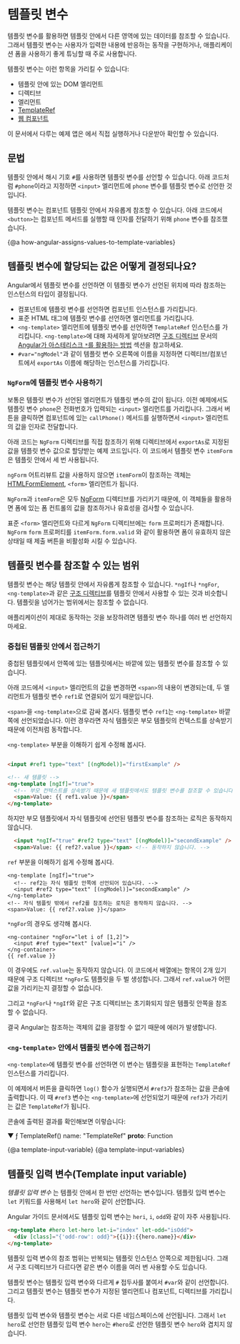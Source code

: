 <!--
# Template variables
-->
# 템플릿 변수

<!--
Template variables help you use data from one part of a template in another part of the template.
Use template variables to perform tasks such as respond to user input or finely tune your application's forms.

A template variable can refer to the following:

* a DOM element within a template
* a directive
* an element
* [TemplateRef](api/core/TemplateRef)
* a <a href="https://developer.mozilla.org/en-US/docs/Web/Web_Components" title="MDN: Web Components">web component</a>

<div class="alert is-helpful">

See the <live-example></live-example> for a working example containing the code snippets in this guide.

</div>
-->
템플릿 변수를 활용하면 템플릿 안에서 다른 영역에 있는 데이터를 참조할 수 있습니다.
그래서 템플릿 변수는 사용자가 입력한 내용에 반응하는 동작을 구현하거나, 애플리케이션 폼을 사용하기 좋게 튜닝할 때 주로 사용합니다.

템플릿 변수는 이런 항목을 가리킬 수 있습니다:

* 템플릿 안에 있는 DOM 엘리먼트
* 디렉티브
* 엘리먼트
* [TemplateRef](api/core/TemplateRef)
* <a href="https://developer.mozilla.org/en-US/docs/Web/Web_Components" title="MDN: Web Components">웹 컴포넌트</a>

<div class="alert is-helpful">

이 문서에서 다루는 예제 앱은 <live-example></live-example>에서 직접 실행하거나 다운받아 확인할 수 있습니다.

</div>


<!--
## Syntax
-->
## 문법

<!--
In the template, you use the hash symbol, `#`, to declare a template variable.
The following template variable, `#phone`, declares a `phone` variable on an `<input>` element.

<code-example path="template-reference-variables/src/app/app.component.html" region="ref-var" header="src/app/app.component.html"></code-example>

Refer to a template variable anywhere in the component's template.
Here, a `<button>` further down the template refers to the `phone` variable.

<code-example path="template-reference-variables/src/app/app.component.html" region="ref-phone" header="src/app/app.component.html"></code-example>
-->
템플릿 안에서 해시 기호 `#`를 사용하면 템플릿 변수를 선언할 수 있습니다.
아래 코드처럼 `#phone`이라고 지정하면 `<input>` 엘리먼트에 `phone` 변수를 템플릿 변수로 선언한 것입니다.

<code-example path="template-reference-variables/src/app/app.component.html" region="ref-var" header="src/app/app.component.html"></code-example>

템플릿 변수는 컴포넌트 템플릿 안에서 자유롭게 참조할 수 있습니다.
아래 코드에서 `<button>`는 컴포넌트 메서드를 실행할 때 인자를 전달하기 위해 `phone` 변수를 참조했습니다.

<code-example path="template-reference-variables/src/app/app.component.html" region="ref-phone" header="src/app/app.component.html"></code-example>


{@a how-angular-assigns-values-to-template-variables}
<!--
## How Angular assigns values to template variables
-->
## 템플릿 변수에 할당되는 값은 어떻게 결정되나요?

<!--
Angular assigns a template variable a value based on where you declare the variable:

* If you declare the variable on a component, the variable refers to the component instance.
* If you declare the variable on a standard HTML tag, the variable refers to the element.
* If you declare the variable on an `<ng-template>` element, the variable refers to a `TemplateRef` instance, which represents the template.
  For more information on `<ng-template>`, see [How Angular uses the asterisk, `*`, syntax](guide/structural-directives#asterisk) in [Structural directives](guide/structural-directives).
* If the variable specifies a name on the right-hand side, such as `#var="ngModel"`, the variable refers to the directive or component on the element with a matching `exportAs` name.
<!- What does the second half of this mean?^^ Can we explain this more fully? Could I see a working example? -kw ->
-->
Angular에서 템플릿 변수를 선언하면 이 템플릿 변수가 선언된 위치에 따라 참조하는 인스턴스의 타입이 결정됩니다.

* 컴포넌트에 템플릿 변수를 선언하면 컴포넌트 인스턴스를 가리킵니다.
* 표준 HTML 태그에 템플릿 변수를 선언하면 엘리먼트를 가리킵니다.
* `<ng-template>` 엘리먼트에 템플릿 변수를 선언하면 `TemplateRef` 인스턴스를 가리킵니다.
  `<ng-template>`에 대해 자세하게 알아보려면 [구조 디렉티브](guide/structural-directives) 문서의 [Angular가 아스테리스크 `*`를 활용하는 방법](guide/structural-directives#asterisk) 섹션을 참고하세요.
* `#var="ngModel"`과 같이 템플릿 변수 오른쪽에 이름을 지정하면 디렉티브/컴포넌트에서 `exportAs` 이름에 해당하는 인스턴스를 가리킵니다.


<!--
### Using `NgForm` with template variables
-->
### `NgForm`에 템플릿 변수 사용하기

<!--
In most cases, Angular sets the template variable's value to the element on which it occurs.
In the previous example, `phone` refers to the phone number `<input>`.
The button's click handler passes the `<input>` value to the component's `callPhone()` method.

The `NgForm` directive demonstrates getting a reference to a different value by reference a directive's `exportAs` name.
In the following example, the template variable, `itemForm`, appears three times separated by HTML.

<code-example path="template-reference-variables/src/app/app.component.html" region="ngForm" header="src/app/hero-form.component.html"></code-example>

Without the `ngForm` attribute value, the reference value of `itemForm` would be
the [HTMLFormElement](https://developer.mozilla.org/en-US/docs/Web/API/HTMLFormElement), `<form>`.
There is, however, a difference between a `Component` and a `Directive` in that Angular references a `Component` without specifying the attribute value, and a `Directive` does not change the implicit reference, or the element.
<!- What is the train of thought from talking about a form element to the difference between a component and a directive? Why is the component directive conversation relevant here?  -kw ->

With `NgForm`, `itemForm` is a reference to the [NgForm](api/forms/NgForm "API: NgForm") directive with the ability to track the value and validity of every control in the form.

Unlike the native `<form>` element, the `NgForm` directive has a `form` property.
The `NgForm` `form` property lets you disable the submit button if the `itemForm.form.valid` is invalid.
-->
보통은 템플릿 변수가 선언된 엘리먼트가 템플릿 변수의 값이 됩니다.
이전 예제에서도 템플릿 변수 `phone`은 전화번호가 입력되는 `<input>` 엘리먼트를 가리킵니다.
그래서 버튼을 클릭하면 컴포넌트에 있는 `callPhone()` 메서드를 실행하면서 `<input>` 엘리먼트의 값을 인자로 전달합니다.

아래 코드는 `NgForm` 디렉티브를 직접 참조하기 위해 디렉티브에서 `exportAs`로 지정된 값을 템플릿 변수 값으로 할당받는 예제 코드입니다.
이 코드에서 템플릿 변수 `itemForm`은 템플릿 안에서 세 번 사용됩니다.

<code-example path="template-reference-variables/src/app/app.component.html" region="ngForm" header="src/app/hero-form.component.html"></code-example>

`ngForm` 어트리뷰트 값을 사용하지 않으면 `itemForm`이 참조하는 객체는 [HTMLFormElement](https://developer.mozilla.org/en-US/docs/Web/API/HTMLFormElement), `<form>` 엘리먼트가 됩니다.

`NgForm`과 `itemForm`은 모두 [NgForm](api/forms/NgForm "API: NgForm") 디렉티브를 가리키기 때문에, 이 객체들을 활용하면 폼에 있는 폼 컨트롤의 값을 참조하거나 유효성을 검사할 수 있습니다.

표준 `<form>` 엘리먼트와 다르게 `NgForm` 디렉티브에는 `form` 프로퍼티가 존재합니다.
`NgForm` `form` 프로퍼티를 `itemForm.form.valid` 와 같이 활용하면 폼이 유효하지 않은 상태일 때 제출 버튼을 비활성화 시킬 수 있습니다.


<!--
## Template variable scope
-->
## 템플릿 변수를 참조할 수 있는 범위

<!--
Refer to a template variable anywhere within its surrounding template.
[Structural directives](guide/built-in-directives), such as `*ngIf` and `*ngFor`, or `<ng-template>` act as a template boundary.
You cannot access template variables outside of these boundaries.

<div class="alert is-helpful">

Define a variable only once in the template so the runtime value remains predictable.

</div>
-->
템플릿 변수는 해당 템플릿 안에서 자유롭게 참조할 수 있습니다.
`*ngIf`나 `*ngFor`, `<ng-template>`과 같은 [구조 디렉티브](guide/built-in-directives)를 템플릿 안에서 사용할 수 있는 것과 비슷합니다.
템플릿을 넘어가는 범위에서는 참조할 수 없습니다.

<div class="alert is-helpful">

애플리케이션이 제대로 동작하는 것을 보장하려면 템플릿 변수 하나를 여러 번 선언하지 마세요.

</div>


<!--
### Accessing in a nested template
-->
### 중첩된 템플릿 안에서 접근하기

<!--
An inner template can access template variables that the outer template defines.

In the following example, changing the text in the `<input>` changes the value in the `<span>` because Angular immediately updates changes through the template variable, `ref1`.

<code-example path="template-reference-variables/src/app/app.component.html" region="template-ref-vars-scope1" header="src/app/app.component.html"></code-example>

In this case, there is an implied `<ng-template>` around the `<span>` and the definition of the variable is outside of it.
Accessing a template variable from the parent template works because the child template inherits the context from the parent template.

Rewriting the preceding code in a more verbose form explicitly shows the `<ng-template>`.

```html

<input #ref1 type="text" [(ngModel)]="firstExample" />

<!- New template ->
<ng-template [ngIf]="true">
  <!- Because the context is inherited, the value is available to the new template ->
  <span>Value: {{ ref1.value }}</span>
</ng-template>

```

However, accessing a template variable from outside the parent template doesn't work.

```html
  <input *ngIf="true" #ref2 type="text" [(ngModel)]="secondExample" />
  <span>Value: {{ ref2?.value }}</span> <!- doesn't work ->
```

The verbose form shows that `ref2` is outside the parent template.

```
<ng-template [ngIf]="true">
  <!- The reference is defined within a template ->
  <input #ref2 type="text" [(ngModel)]="secondExample" />
</ng-template>
<!- ref2 accessed from outside that template doesn't work ->
<span>Value: {{ ref2?.value }}</span>
```

Consider the following example that uses `*ngFor`.

```
<ng-container *ngFor="let i of [1,2]">
  <input #ref type="text" [value]="i" />
</ng-container>
{{ ref.value }}
```

Here, `ref.value` doesn't work.
The structural directive, `*ngFor` instantiates the template twice because `*ngFor` iterates over the two items in the array.
It is impossible to define what the `ref.value` reference signifies.

With structural directives, such as `*ngFor` or `*ngIf`, there is no way for Angular to know if a template is ever instantiated.

As a result, Angular isn't able to access the value and returns an error.
-->
중첩된 템플릿에서 안쪽에 있는 템플릿에서는 바깥에 있는 템플릿 변수를 참조할 수 있습니다.

아래 코드에서 `<input>` 엘리먼트의 값을 변경하면 `<span>`의 내용이 변경되는데, 두 엘리먼트가 템플릿 변수 `ref1`로 연결되어 있기 때문입니다.

<code-example path="template-reference-variables/src/app/app.component.html" region="template-ref-vars-scope1" header="src/app/app.component.html"></code-example>

`<span>`을 `<ng-template>`으로 감싸 봅시다.
템플릿 변수 `ref1`는 `<ng-template>` 바깥쪽에 선언되었습니다.
이런 경우라면 자식 템플릿은 부모 템플릿의 컨텍스트를 상속받기 때문에 이전처럼 동작합니다.

`<ng-template>` 부분을 이해하기 쉽게 수정해 봅시다.

```html

<input #ref1 type="text" [(ngModel)]="firstExample" />

<!-- 새 템플릿 -->
<ng-template [ngIf]="true">
  <!-- 부모 컨텍스트를 상속받기 때문에 새 템플릿에서도 템플릿 변수를 참조할 수 있습니다. -->
  <span>Value: {{ ref1.value }}</span>
</ng-template>

```

하지만 부모 템플릿에서 자식 템플릿에 선언된 템플릿 변수를 참조하는 로직은 동작하지 않습니다.

```html
  <input *ngIf="true" #ref2 type="text" [(ngModel)]="secondExample" />
  <span>Value: {{ ref2?.value }}</span> <!-- 동작하지 않습니다. -->
```

`ref` 부분을 이해하기 쉽게 수정해 봅시다.

```
<ng-template [ngIf]="true">
  <!-- ref2는 자식 템플릿 안쪽에 선언되어 있습니다. -->
  <input #ref2 type="text" [(ngModel)]="secondExample" />
</ng-template>
<!-- 자식 템플릿 밖에서 ref2를 참조하는 로직은 동작하지 않습니다. -->
<span>Value: {{ ref2?.value }}</span>
```

`*ngFor`의 경우도 생각해 봅시다.

```
<ng-container *ngFor="let i of [1,2]">
  <input #ref type="text" [value]="i" />
</ng-container>
{{ ref.value }}
```

이 경우에도 `ref.value`는 동작하지 않습니다.
이 코드에서 배열에는 항목이 2개 있기 때문에 구조 디렉티브 `*ngFor`도 템플릿을 두 벌 생성합니다.
그래서 `ref.value`가 어떤 값을 가리키는지 결정할 수 없습니다.

그리고 `*ngFor`나 `*ngIf`와 같은 구조 디렉티브는 초기화되지 않은 템플릿 안쪽을 참조할 수 없습니다.

결국 Angular는 참조하는 객체의 값을 결정할 수 없기 때문에 에러가 발생합니다.


<!--
### Accessing a template variable within `<ng-template>`
-->
### `<ng-template>` 안에서 템플릿 변수에 접근하기

<!--
When you declare the variable on an `<ng-template>`, the variable refers to a `TemplateRef` instance, which represents the template.

<code-example path="template-reference-variables/src/app/app.component.html" region="template-ref" header="src/app/app.component.html"></code-example>

In this example, clicking the button calls the `log()` function, which outputs the value of `#ref3` to the console.
Because the `#ref` variable is on an `<ng-template>`, the value is `TemplateRef`.

The following is the expanded browser console output of the `TemplateRef()` function with the name of `TemplateRef`.

<code-example language="sh">

&#9660; ƒ TemplateRef()
name: "TemplateRef"
__proto__: Function

</code-example>
-->
`<ng-template>`에 템플릿 변수를 선언하면 이 변수는 템플릿을 표현하는 `TemplateRef` 인스턴스를 가리킵니다.

<code-example path="template-reference-variables/src/app/app.component.html" region="template-ref" header="src/app/app.component.html"></code-example>

이 예제에서 버튼을 클릭하면 `log()` 함수가 실행되면서 `#ref3`가 참조하는 값을 콘솔에 출력합니다.
이 때 `#ref3` 변수는 `<ng-template>`에 선언되었기 때문에 `ref3`가 가리키는 값은 `TemplateRef`가 됩니다.

콘솔에 출력된 결과를 확인해보면 이렇습니다:

<code-example language="sh">

&#9660; ƒ TemplateRef()
name: "TemplateRef"
__proto__: Function

</code-example>


{@a template-input-variable}
{@a template-input-variables}
<!--
## Template input variable
-->
## 템플릿 입력 변수(Template input variable)

<!--
A _template input variable_ is a variable to reference within a single instance of the template.
You declare a template input variable using the `let` keyword as in `let hero`.

There are several such variables in this example: `hero`, `i`, and `odd`.

```html
<ng-template #hero let-hero let-i="index" let-odd="isOdd">
  <div [class]="{'odd-row': odd}">{{i}}:{{hero.name}}</div>
</ng-template>
```

The variable's scope is limited to a single instance of the repeated template.
Use the same variable name again in the definition of other structural directives.

In contrast, you declare a template variable by prefixing the variable name with `#`, as in `#var`.
A template variable refers to its attached element, component, or directive.

Template input variables and template variables names have their own namespaces.
The template input variable `hero` in `let hero` is distinct from the template variable `hero` in `#hero`.
-->
_템플릿 입력 변수_ 는 템플릿 안에서 한 번만 선언하는 변수입니다.
템플릿 입력 변수는 `let` 키워드를 사용해서 `let hero`와 같이 선언합니다.

Angular 가이드 문서에서도 템플릿 입력 변수는 `heri`, `i`, `odd`와 같이 자주 사용됩니다.

```html
<ng-template #hero let-hero let-i="index" let-odd="isOdd">
  <div [class]="{'odd-row': odd}">{{i}}:{{hero.name}}</div>
</ng-template>
```

템플릿 입력 변수의 참조 범위는 반복되는 템플릿 인스턴스 안쪽으로 제한됩니다.
그래서 구조 디렉티브가 다르다면 같은 변수 이름을 여러 번 사용할 수도 있습니다.

템플릿 변수는 템플릿 입력 변수와 다르게 `#` 접두사를 붙여서 `#var`와 같이 선언합니다.
그리고 템플릿 변수는 템플릿 변수가 지정된 엘리먼트나 컴포넌트, 디렉티브를 가리킵니다.

템플릿 입력 변수와 템플릿 변수는 서로 다른 네임스페이스에 선언됩니다.
그래서 `let hero`로 선언한 템플릿 입력 변수 `hero`는 `#hero`로 선언한 템플릿 변수 `hero`와 겹치지 않습니다.
